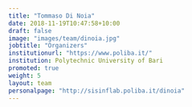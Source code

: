 ```yaml
---
title: "Tommaso Di Noia"
date: 2018-11-19T10:47:58+10:00
draft: false
image: "images/team/dinoia.jpg"
jobtitle: "Organizers"
institutionurl: "https://www.poliba.it/"
institution: Polytechnic University of Bari
promoted: true
weight: 5
layout: team
personalpage: "http://sisinflab.poliba.it/dinoia"
---
```

